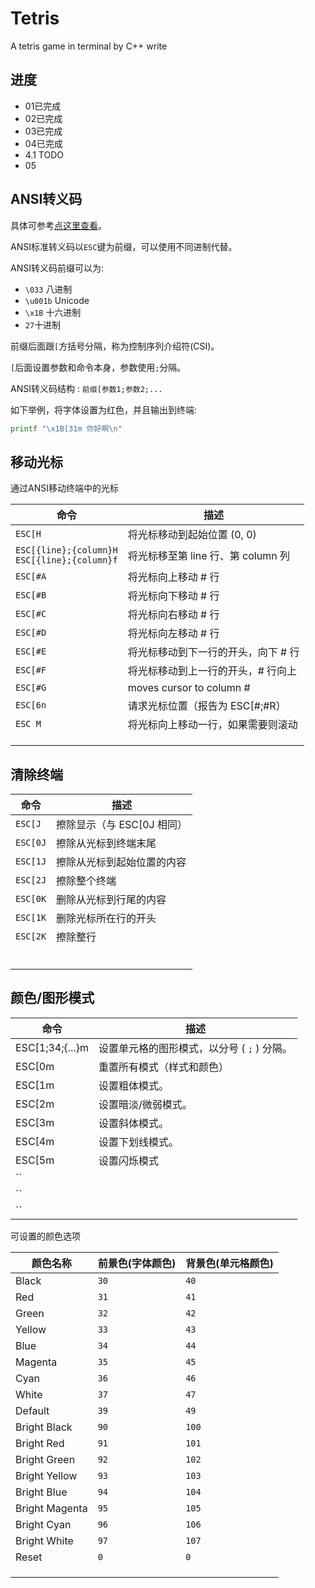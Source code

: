# Tetris

A tetris game in terminal by C++ write

## 进度
- 01已完成
- 02已完成
- 03已完成
- 04已完成
- 4.1 TODO
- 05

## ANSI转义码

具体可参考[点这里查看](https://gist.github.com/fnky/458719343aabd01cfb17a3a4f7296797)。

ANSI标准转义码以`ESC`键为前缀，可以使用不同进制代替。

ANSI转义码前缀可以为:

- `\033`	八进制
- `\u001b` Unicode
- `\x1B` 十六进制
- `27`十进制

前缀后面跟`[`方括号分隔，称为控制序列介绍符(CSI)。

`[`后面设置参数和命令本身，参数使用`;`分隔。

ANSI转义码结构 : `前缀[参数1;参数2;...`

如下举例，将字体设置为红色，并且输出到终端:

```bash
printf "\x1B[31m 你好啊\n"
```

## 移动光标

通过ANSI移动终端中的光标

| 命令                                             | 描述                                |
| ------------------------------------------------ | ----------------------------------- |
| `ESC[H`                                          | 将光标移动到起始位置 (0, 0)         |
| `ESC[{line};{column}H`<br>`ESC[{line};{column}f` | 将光标移至第 line 行、第 column 列  |
| `ESC[#A`                                         | 将光标向上移动 # 行                 |
| `ESC[#B`                                         | 将光标向下移动 # 行                 |
| `ESC[#C`                                         | 将光标向右移动 # 行                 |
| `ESC[#D`                                         | 将光标向左移动 # 行                 |
| `ESC[#E`                                         | 将光标移动到下一行的开头，向下 # 行 |
| `ESC[#F`                                         | 将光标移动到上一行的开头，# 行向上  |
| `ESC[#G`                                         | moves cursor to column #            |
| `ESC[6n`                                         | 请求光标位置（报告为 ESC[#;#R）     |
| `ESC M`                                          | 将光标向上移动一行，如果需要则滚动  |
|                                                  |                                     |
|                                                  |                                     |
|                                                  |                                     |

## 清除终端

| 命令     | 描述                       |
| -------- | -------------------------- |
| `ESC[J`  | 擦除显示（与 ESC[0J 相同） |
| `ESC[0J` | 擦除从光标到终端末尾       |
| `ESC[1J` | 擦除从光标到起始位置的内容 |
| `ESC[2J` | 擦除整个终端               |
| `ESC[0K` | 删除从光标到行尾的内容     |
| `ESC[1K` | 删除光标所在行的开头       |
| `ESC[2K` | 擦除整行                   |
|          |                            |
|          |                            |
|          |                            |
|          |                            |
|          |                            |
|          |                            |

## 颜色/图形模式

| 命令            | 描述                                        |
| --------------- | ------------------------------------------- |
| ESC[1;34;{...}m | 设置单元格的图形模式，以分号 ( `;` ) 分隔。 |
| ESC[0m          | 重置所有模式（样式和颜色）                  |
| ESC[1m          | 设置粗体模式。                              |
| ESC[2m          | 设置暗淡/微弱模式。                         |
| ESC[3m          | 设置斜体模式。                              |
| ESC[4m          | 设置下划线模式。                            |
| ESC[5m          | 设置闪烁模式                                |
| ``              |                                             |
| ``              |                                             |
| ``              |                                             |

可设置的颜色选项

| 颜色名称       | 前景色(字体颜色) | 背景色(单元格颜色) |
| -------------- | ---------------- | ------------------ |
| Black          | `30`             | `40`               |
| Red            | `31`             | `41`               |
| Green          | `32`             | `42`               |
| Yellow         | `33`             | `43`               |
| Blue           | `34`             | `44`               |
| Magenta        | `35`             | `45`               |
| Cyan           | `36`             | `46`               |
| White          | `37`             | `47`               |
| Default        | `39`             | `49`               |
| Bright Black   | `90`             | `100`              |
| Bright Red     | `91`             | `101`              |
| Bright Green   | `92`             | `102`              |
| Bright Yellow  | `93`             | `103`              |
| Bright Blue    | `94`             | `104`              |
| Bright Magenta | `95`             | `105`              |
| Bright Cyan    | `96`             | `106`              |
| Bright White   | `97`             | `107`              |
| Reset          | `0`              | `0`                |
|                |                  |                    |
|                |                  |                    |
|                |                  |                    |
